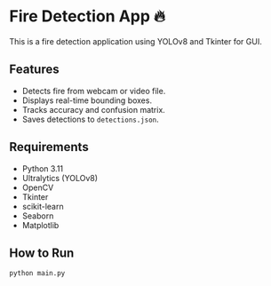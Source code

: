 # Fire Detection App 🔥

This is a fire detection application using YOLOv8 and Tkinter for GUI.

## Features
- Detects fire from webcam or video file.
- Displays real-time bounding boxes.
- Tracks accuracy and confusion matrix.
- Saves detections to `detections.json`.

## Requirements
- Python 3.11
- Ultralytics (YOLOv8)
- OpenCV
- Tkinter
- scikit-learn
- Seaborn
- Matplotlib

## How to Run
```bash
python main.py
